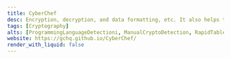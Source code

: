 ```yaml
---
title: CyberChef
desc: Encryption, decryption, and data formatting, etc. It also helps to defang URL.
tags: [Cryptography]
alts: [ProgrammingLanguageDetectioni, ManualCryptoDetection, RapidTables, VigenereCipher]
website: https://gchq.github.io/CyberChef/
render_with_liquid: false
---
```

